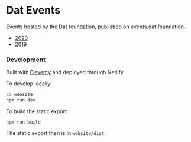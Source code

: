 # Dat Events

Events hosted by the [Dat foundation](https://dat.foundation), published on [events.dat.foundation](https://events.dat.foundation).

* [2020](website/content/2020.md)
* [2019](website/content/2019.md)


### Development

Built with [Eleventy](https://www.11ty.dev/) and deployed through Netlify.

To develop locally:
```bash
cd website
npm run dev
```

To build the static export:
```
npm run build
```

The static export then is in `website/dist`.

